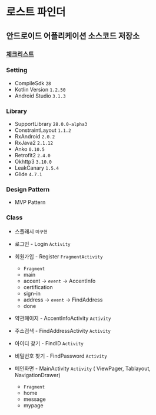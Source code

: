 # 로스트 파인더

## 안드로이드 어플리케이션 소스코드 저장소

### [체크리스트](https://github.com/SoBsch/LOSTFINDER/blob/master/documents/checklist.md)


### Setting

* CompileSdk `28`
* Kotlin Version `1.2.50`
* Android Studio `3.1.3`



### Library

* SupportLibrary `28.0.0-alpha3`
* ConstraintLayout `1.1.2`
* RxAndroid `2.0.2`
* RxJava2 `2.1.12`
* Anko `0.10.5`
* Retrofit2 `2.4.0`
* Okhttp3 `3.10.0`
* LeakCanary `1.5.4`
* Glide `4.7.1`

### Design Pattern

* MVP Pattern


### Class

* 스플래시 `미구현`

* 로그인 - Login `Activity`
* 회원가입 - Register `FragmentActivity`
  * `Fragment`
  * main 
  * accent -> `event` -> AccentInfo
  * certification
  * sign-in 
  * address -> `event` -> FindAddress
  * done
  
* 약관페이지 - AccentInfoActivity `Activity`

* 주소검색 - FindAddressActivity `Activity`

* 아이디 찾기 - FindID `Activity`

* 비밀번호 찾기 - FindPassword `Activity`
  
* 메인화면 - MainActivity `Activity` ( ViewPager, Tablayout, NavigationDrawer)
  * `Fragment`
  * home 
  * message
  * mypage
